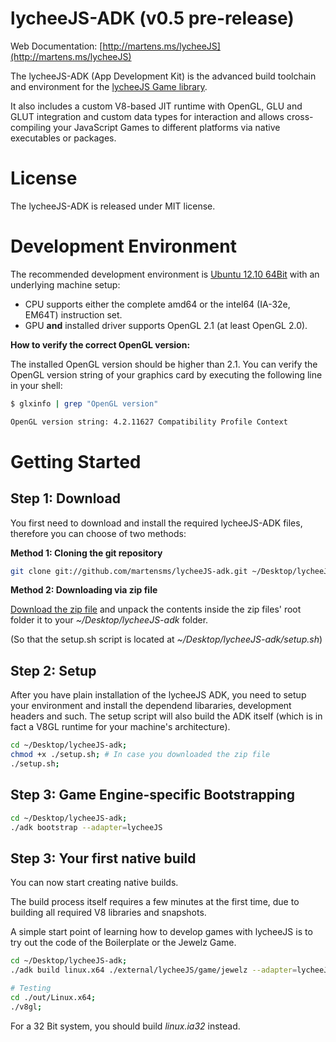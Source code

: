 
# lycheeJS-ADK (v0.5 pre-release)

Web Documentation: [http://martens.ms/lycheeJS](http://martens.ms/lycheeJS)

The lycheeJS-ADK (App Development Kit) is the advanced build
toolchain and environment for the [lycheeJS Game library](https://github.com/martensms/lycheeJS).

It also includes a custom V8-based JIT runtime with OpenGL, GLU
and GLUT integration and custom data types for interaction and
allows cross-compiling your JavaScript Games to different
platforms via native executables or packages.


# License

The lycheeJS-ADK is released under MIT license.


# Development Environment

The recommended development environment is [Ubuntu 12.10 64Bit](http://ubuntu.com/download)
with an underlying machine setup:

- CPU supports either the complete amd64 or the intel64 (IA-32e, EM64T) instruction set.
- GPU **and** installed driver supports OpenGL 2.1 (at least OpenGL 2.0).


**How to verify the correct OpenGL version:**

The installed OpenGL version should be higher than 2.1. You can verify the OpenGL version
string of your graphics card by executing the following line in your shell:

```bash
$ glxinfo | grep "OpenGL version"

OpenGL version string: 4.2.11627 Compatibility Profile Context
```


# Getting Started


## Step 1: Download

You first need to download and install the required lycheeJS-ADK files,
therefore you can choose of two methods:

**Method 1: Cloning the git repository**

```bash
git clone git://github.com/martensms/lycheeJS-adk.git ~/Desktop/lycheeJS-adk;
```

**Method 2: Downloading via zip file**

[Download the zip file](https://github.com/martensms/lycheeJS-adk/archive/master.zip)
and unpack the contents inside the zip files' root folder it to your *~/Desktop/lycheeJS-adk* folder.

(So that the setup.sh script is located at *~/Desktop/lycheeJS-adk/setup.sh*)


## Step 2: Setup

After you have plain installation of the lycheeJS ADK, you need to
setup your environment and install the dependend libararies, development
headers and such. The setup script will also build the ADK itself (which
is in fact a V8GL runtime for your machine's architecture).

```bash
cd ~/Desktop/lycheeJS-adk;
chmod +x ./setup.sh; # In case you downloaded the zip file
./setup.sh;
```


## Step 3: Game Engine-specific Bootstrapping


```bash
cd ~/Desktop/lycheeJS-adk;
./adk bootstrap --adapter=lycheeJS
```


## Step 3: Your first native build

You can now start creating native builds.

The build process itself requires a few minutes at the first time, due to
building all required V8 libraries and snapshots.

A simple start point of learning how to develop games with lycheeJS is
to try out the code of the Boilerplate or the Jewelz Game.

```bash
cd ~/Desktop/lycheeJS-adk;
./adk build linux.x64 ./external/lycheeJS/game/jewelz --adapter=lycheeJS

# Testing
cd ./out/Linux.x64;
./v8gl;
```

For a 32 Bit system, you should build *linux.ia32* instead.

